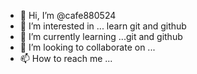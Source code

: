 - 👋 Hi, I’m @cafe880524
- 👀 I’m interested in ... learn git and github
- 🌱 I’m currently learning ...git and github
- 💞️ I’m looking to collaborate on ...
- 📫 How to reach me ...

<!---
cafe880524/cafe880524 is a ✨ special ✨ repository because its `README.md` (this file) appears on your GitHub profile.
You can click the Preview link to take a look at your changes.
--->
